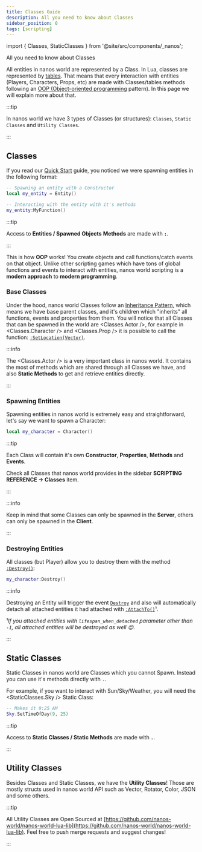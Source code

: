 ```yaml
---
title: Classes Guide
description: All you need to know about Classes
sidebar_position: 0
tags: [scripting]
---
```



import { Classes, StaticClasses } from '@site/src/components/_nanos';

All you need to know about Classes

All entities in nanos world are represented by a Class. In Lua, classes are represented by [tables](/scripting-reference/glossary/basic-types.md#table). That means that every interaction with entities (Players, Characters, Props, etc) are made with Classes/tables methods following an [OOP \(Object-oriented programming](https://en.wikipedia.org/wiki/Object-oriented_programming) pattern\). In this page we will explain more about that.

:::tip

In nanos world we have 3 types of Classes (or structures): `Classes`, `Static Classes` and `Utility Classes`.

:::


## Classes

If you read our [Quick Start](/getting-started/quick-start.mdx) guide, you noticed we were spawning entities in the following format:

```lua showLineNumbers
-- Spawning an entity with a Constructor
local my_entity = Entity()

-- Interacting with the entity with it's methods
my_entity:MyFunction()
```

:::tip

Access to **Entities / Spawned Objects** **Methods** are made with **`:`**.

:::

This is how **OOP** works! You create objects and call functions/catch events on that object. Unlike other scripting games which have tons of global functions and events to interact with entities, nanos world scripting is a **modern approach** to **modern programming**.


### Base Classes

Under the hood, nanos world Classes follow an [Inheritance Pattern](https://en.wikipedia.org/wiki/Inheritance_%28object-oriented_programming%29), which means we have base parent classes, and it's children which "inherits" all functions, events and properties from them. You will notice that all Classes that can be spawned in the world are <Classes.Actor />, for example in <Classes.Character /> and <Classes.Prop /> it is possible to call the function: [`:SetLocation(Vector)`](/scripting-reference/classes/base-classes/actor.mdx#function-setlocation).

:::info

The <Classes.Actor /> is a very important class in nanos world. It contains the most of methods which are shared through all Classes we have, and also **Static Methods** to get and retrieve entities directly.

:::


### Spawning Entities

Spawning entities in nanos world is extremely easy and straightforward, let's say we want to spawn a Character:

```lua title="Server/Index.lua"
local my_character = Character()
```

:::tip

Each Class will contain it's own **Constructor**, **Properties**, **Methods** and **Events**.

Check all Classes that nanos world provides in the sidebar **SCRIPTING REFERENCE -> Classes** item.

:::

:::info

Keep in mind that some Classes can only be spawned in the **Server**, others can only be spawned in the **Client**.

:::


### Destroying Entities

All classes (but Player) allow you to destroy them with the method [`:Destroy()`](/scripting-reference/classes/base-classes/actor.mdx#function-destroy):

```lua title="Server/Index.lua"
my_character:Destroy()
```

:::info

Destroying an Entity will trigger the event [`Destroy`](/scripting-reference/classes/base-classes/entity.mdx#event-destroy) and also will automatically detach all attached entities it had attached with [`:AttachTo()`](/scripting-reference/classes/base-classes/actor.mdx#function-attachto)¹.

¹*If you attached entities with `lifespan_when_detached` parameter other than `-1`, all attached entities will be destroyed as well 😉*.

:::


## Static Classes

Static Classes in nanos world are Classes which you cannot Spawn. Instead you can use it's methods directly with `.`.

For example, if you want to interact with Sun/Sky/Weather, you will need the <StaticClasses.Sky /> Static Class:

```lua title="Client/Index.lua"
-- Makes it 9:25 AM
Sky.SetTimeOfDay(9, 25)
```

:::tip

Access to **Static Classes / Static Methods** are made with **`.`**.

:::


## Utility Classes

Besides Classes and Static Classes, we have the **Utility Classes**! Those are mostly structs used in nanos world API such as Vector, Rotator, Color, JSON and some others.

:::tip

All Utility Classes are Open Sourced at [https://github.com/nanos-world/nanos-world-lua-lib](https://github.com/nanos-world/nanos-world-lua-lib). Feel free to push merge requests and suggest changes!

:::

